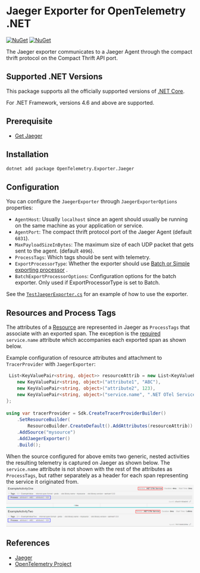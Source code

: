 # Jaeger Exporter for OpenTelemetry .NET

[![NuGet](https://img.shields.io/nuget/v/OpenTelemetry.Exporter.Jaeger.svg)](https://www.nuget.org/packages/OpenTelemetry.Exporter.Jaeger)
[![NuGet](https://img.shields.io/nuget/dt/OpenTelemetry.Exporter.Jaeger.svg)](https://www.nuget.org/packages/OpenTelemetry.Exporter.Jaeger)

The Jaeger exporter communicates to a Jaeger Agent through the compact thrift
protocol on the Compact Thrift API port.

## Supported .NET Versions

This package supports all the officially supported versions of [.NET
Core](https://dotnet.microsoft.com/download/dotnet-core).

For .NET Framework, versions 4.6 and above are supported.

## Prerequisite

* [Get Jaeger](https://www.jaegertracing.io/docs/1.13/getting-started/)

## Installation

```shell
dotnet add package OpenTelemetry.Exporter.Jaeger
```

## Configuration

You can configure the `JaegerExporter` through `JaegerExporterOptions`
properties:

* `AgentHost`: Usually `localhost` since an agent should usually be running on
  the same machine as your application or service.
* `AgentPort`: The compact thrift protocol port of the Jaeger Agent (default
  `6831`).
* `MaxPayloadSizeInBytes`: The maximum size of each UDP packet that gets
  sent to the agent. (default `4096`).
* `ProcessTags`: Which tags should be sent with telemetry.
* `ExportProcessorType`: Whether the exporter should use
  [Batch or Simple exporting processor](https://github.com/open-telemetry/opentelemetry-specification/blob/main/specification/trace/sdk.md#built-in-span-processors)
  .
* `BatchExportProcessorOptions`: Configuration options for the batch exporter.
  Only used if ExportProcessorType is set to Batch.

See the
[`TestJaegerExporter.cs`](../../examples/Console/TestJaegerExporter.cs)
for an example of how to use the exporter.

## Resources and Process Tags

The attributes of a [Resource](https://github.com/open-telemetry/opentelemetry-specification/blob/main/specification/resource/sdk.md)
 are represented in Jaeger as `ProcessTags` that associate with an
exported span. The exception is the [required](https://github.com/open-telemetry/opentelemetry-specification/blob/main/specification/resource/semantic_conventions/README.md#semantic-attributes-with-sdk-provided-default-value)
`service.name` attribute which accompanies each exported span as shown below.

Example configuration of resource attributes and attachment to `TracerProvider`
with `JaegerExporter`:
```csharp
 List<KeyValuePair<string, object>> resourceAttrib = new List<KeyValuePair<string, object>>() { 
    new KeyValuePair<string, object>("attribute1", "ABC"),
    new KeyValuePair<string, object>("attribute2", 123),
    new KeyValuePair<string, object>("service.name", ".NET OTel Service")
};
            
using var tracerProvider = Sdk.CreateTracerProviderBuilder()
    .SetResourceBuilder(
        ResourceBuilder.CreateDefault().AddAttributes(resourceAttrib))
    .AddSource("mysource")
    .AddJaegerExporter()
    .Build();
```
When the source configured for above emits two generic, nested activities
the resulting telemetry is captured on Jaeger as shown below. The
`service.name` attribute is not shown with the rest of the attributes as
`ProcessTags`, but rather separately as a header for each span representing the
service it originated from.
![Image of Jaeger UI showing presence of process tags](./jaeger-resource.PNG)

## References

* [Jaeger](https://www.jaegertracing.io)
* [OpenTelemetry Project](https://opentelemetry.io/)
